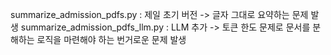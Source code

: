 summarize_admission_pdfs.py : 제일 초기 버전 -> 글자 그대로 요약하는 문제 발생
summarize_admission_pdfs_llm.py : LLM 추가 -> 토큰 한도 문제로 문서를 분해하는 로직을 마련해야 하는 번거로운 문제 발생
